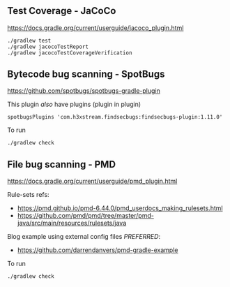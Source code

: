 # 

## Test Coverage - JaCoCo  
https://docs.gradle.org/current/userguide/jacoco_plugin.html
```
./gradlew test
./gradlew jacocoTestReport 
./gradlew jacocoTestCoverageVerification
```

## Bytecode bug scanning - SpotBugs
https://github.com/spotbugs/spotbugs-gradle-plugin

This plugin _also_ have plugins (plugin in plugin)
```shell
spotbugsPlugins 'com.h3xstream.findsecbugs:findsecbugs-plugin:1.11.0'
```

To run
```
./gradlew check
```

## File bug scanning - PMD
https://docs.gradle.org/current/userguide/pmd_plugin.html

Rule-sets refs:
- https://pmd.github.io/pmd-6.44.0/pmd_userdocs_making_rulesets.html
- https://github.com/pmd/pmd/tree/master/pmd-java/src/main/resources/rulesets/java

Blog example using external config files _PREFERRED_: 
- https://github.com/darrendanvers/pmd-gradle-example

To run
```
./gradlew check
```